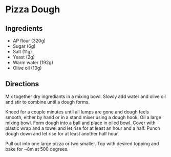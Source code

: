 # Pizza Dough

## Ingredients

- AP flour (320g)
- Sugar (6g)
- Salt (11g)
- Yeast (2g)
- Warm water (192g)
- Olive oil (10g)

## Directions
Mix together dry ingrediants in a mixing bowl. Slowly add water and olive oil and stir to combine until a dough forms. 

Kneed for a couple minutes until all lumps are gone and dough feels smooth, either by hand or in a stand mixer using a dough hook. Oil a large mixing bowl. Form dough into a ball and place in oiled bowl. Cover with plastic wrap and a towel and let rise for at least an hour and a half. Punch dough down and let rise for at least another half hour.

Pull out into one large pizza or two smaller. Top with desired topping and bake for ~8m at 500 degrees.
